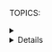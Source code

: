 TOPICS: <details>
        <summary>
        <details> open attribute

# HTML 细节补充元素 `<details>` 和 `<summary>`

**HTML 细节补充元素** (**`<details>`**) 创建一个*可展开折叠的挂件*(*widget*)，当挂件切换到*打开*状态时可显示隐藏的补充细节。

**HTML 摘要元素**（**`<summary>`**）指定 *`<details>`* 元素内容的**摘要**，**标题**，**标签**或**图例**。

## `<details>` 技术摘要

|  |  |
| :-- | :-- |
| **内容分类** | *流式内容*，*区块根*，*交互内容*，*可触知内容*。 |
| **允许的内容** | 一个 *`<summary>`* 元素，后跟*流式内容*。 |
| **标签省略** | 不允许，开始标签和结束标签都是必需的。 |
| **允许的父元素** | 任何接受*流式内容*的元素。 |
| **允许的 ARIA 角色** | 没有 |
| **DOM 接口** | **`HTMLDetailsElement`** |

## `<summary>` 技术摘要

|  |  |
| :-- | :-- |
| **允许的内容** | *短语内容* 或 *标题内容的一个标题元素* 。|
| **标签省略** | 不允许，开始标签和结束标签都是必需的。 |
| **允许的父元素** | *`<details>`* 元素。 |
| **允许的ARIA角色** | `button` |
| **DOM接口** | **`HTMLElement`** |

## `<details>` 属性

此元素包括[全局属性](/zh-hans/webfrontend/HTML_Global_Attributes).

| 属性 | 描述 |
| :-- | :-- |
| **`open`** | 这个*布尔*属性指示详细信息是否**可见**。默认值为 *`false`*，表示细节不可见。|

## 使用须知

`<details>` 挂件通常使用*小三角形*显示在屏幕上，*旋转*以指示打开/关闭状态，旁边还有一个标签。如果存在 *`<summary>`*，则将其内容用作显示框的标签。如不存在，则浏览器将使用默认字符串（通常为“Details”）作为显示框的标签。

`<summary>` 元素只能用作 `<details>` 元素的第一个子元素。
单击 `<summary>` 元素可切换挂件的状态：*打开*和*关闭*。

## 示例：不带摘要

这个例子显示了一个 `<details>` 元素，没有提供摘要。

```html
<details>
  <p>Requires a computer running an operating system. The computer
  must have some memory and ideally some kind of long-term storage.
  An input device as well as some form of output device is
  recommended.</p>
</details>
```

在这种情况下，浏览器将使用默认的摘要字符串（通常为“详细信息”）。

## 示例：提供摘要

此示例通过使用 `<details>` 内的 *`<summary>`* 元素为上述示例**添加摘要**，如下所示：

```html
<details>
  <summary>System Requirements</summary>
  <p>Requires a computer running an operating system. The computer
  must have some memory and ideally some kind of long-term storage.
  An input device as well as some form of output device is
  recommended.</p>
</details>
```

## 示例：创建一个打开的控件

要在默认打开状态下显示 `<details>` 控件，请添加布尔值 **`open`** 属性：

```html
<details open>
  <summary>System Requirements</summary>
  <p>Requires a computer running an operating system. The computer
  must have some memory and ideally some kind of long-term storage.
  An input device as well as some form of output device is
  recommended.</p>
</details>
```

## CSS 样式

您可以使用 [[CSS]] 来设置这个控件的样式，还可以通过设置/删除 `<details>` 元素中的 *`open`* 属性来以编程方式打开和关闭控件。

!!! warn ""
    注意：不幸的是，目前没有内置的方法可以在打开和关闭之间的过渡设置动画。

完全符合标准的 CSS **`display:list-item`** 将自动应用于 *`<summary>`* 元素，该图标通常是三角形。您可以使用它来进一步自定义外观。
您也可以将样式更改为 **`display:block`** 以删除图标三角形。

以下是一个**自定义可展开折叠控件**的示例。

```html
<details>
  <summary>System Requirements</summary>
  <p>Requires a computer running an operating system. The computer
  must have some memory and ideally some kind of long-term storage.
  An input device as well as some form of output device is
  recommended.</p>
</details>
```

三角形本身可以自定义，尽管并没有得到广泛支持。由于元素是在标准化的实验实现，因此浏览器如何支持此自定义项有所不同，因此我们不得不暂时使用多种方法。

`<summary>` 元素支持 **`list-style`** 的简写属性及其长写属性，比如 *`list-style-type`* 将显示三角形更改为任何形状（通常一起使用*`list-style-image`*）。
例如，我们可以通过设置 *`list-style:none`* 来删除控件图标。

Chrome 尚不支持此功能，因此我们还需要使用其非标准的 **`::-webkit-details-marker`** 伪元素来自定义。

```css
details {
  font: 16px "Open Sans", "Arial", sans-serif;
  width: 620px;
}

details > summary {
  padding: 2px 6px;
  width: 15em;
  background-color: #ddd;
  border: none;
  box-shadow: 3px 3px 4px black;
  list-style: none;
}

details > summary::-webkit-details-marker {
  display: none;
}

details > p {
  border-radius: 0 0 10px 10px;
  background-color: #ddd;
  padding: 2px 6px;
  margin: 0;
  box-shadow: 3px 3px 4px black;
}
```

该CSS的外观类似于选项卡界面，在该界面中，激活选项卡将展开并打开它以显示其内容。

## `toggle` 事件

除了 HTML 元素支持的常见事件外，`<details>` 元素还支持 **`toggle`** 事件，只要挂件的状态在*打开*和*关闭*之间发生变化就会触发。如果状态在浏览器可以触发事件之前多次更改，事件会合并在一起只发送一个。

您可以侦听 `toggle` 事件以检测挂件何时更改状态：

```javascript
details.addEventListener("toggle", event => {
  if (details.open) {
    /* the element was toggled open */
  } else {
    /* the element was toggled closed */
  }
});
```

## 浏览器兼容性

| - | 谷歌 | 火狐 | Safari |
| :--- | :--- | :--- | :--- |
| `<details>` | 支持 | 支持 | 支持 |
| `<summary>` | 支持 | 支持 | 支持 |
